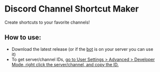 # Discord Channel Shortcut Maker
Create shortcuts to your favorite channels!

## How to use:
* Download the latest release (or if the [bot](https://discord.com/api/oauth2/authorize?client_id=838967702872916000&permissions=34816&scope=bot) is on your server you can use it)
* To get server/channel IDs, [go to User Settings > Advanced > Developer Mode, right click the server/channel, and copy the ID.](https://support.discord.com/hc/en-us/articles/206346498-Where-can-I-find-my-User-Server-Message-ID)
